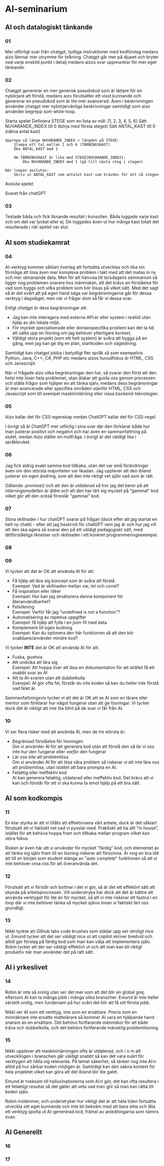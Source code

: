 # AI-seminarium

## AI och datalogiskt tänkande

### 01 

Mer utförligt svar från chatgpt, tydliga instruktioner med kodförslag medans aizo lämnar mer utrymme för tolkning. Chatgpt går mer på djupet och bryter ned varje enskild punkt i detalj medans aizos svar uppmuntrar för mer eget tänkande.

### 02

Chatgpt genererar en mer generisk pseudokod som är lättare för en nybörjare att förstå, medans aizo förutsätter ett visst kunnande och genererar en pseudokod som är lite mer avancerad. Även i beskrivningen använder chatgpt mer nybörjarvänliga beskrivningar samtidigt som aizo använder begrepp som while-loop.

Starta spelet
    Definiera STEGE som en lista av mål: [1, 2, 3, 4, 5, 6]
    Sätt NUVARANDE_INDEX till 0 (börja med första steget)
    Sätt ANTAL_KAST till 0 (räkna antal kast)

    Upprepa så länge NUVARANDE_INDEX < längden på STEGE:
        Slumpa ett tal mellan 1 och 6 (TÄRNINGSKAST)
        Öka ANTAL_KAST med 1
        
        Om TÄRNINGSKAST är lika med STEGE[NUVARANDE_INDEX]:
            Öka NUVARANDE_INDEX med 1 (gå till nästa steg i stegen)

    När loopen avslutas:
        Skriv ut ANTAL_KAST som antalet kast som krävdes för att nå stegen

Avsluta spelet

Svaret från chatGPT

### 03

Testade båda och fick liknande resultat i konsollen. Båda loggade varje kast och om det var lyckat eller ej. De loggades även ut hur många kast totalt det resulterade i när spelet var slut.

## AI som studiekamrat

### 04

AI-verktyg kommer såklart överlag att fortsätta utvecklas och öka sin förmåga att lösa även mer komplexa problem i takt med att det matas in ny och mer utmanande data. Men för att hänvisa till torsdagens seminarium så ligger nog problemen snarare hos människan, att det krävs en förståelse för vad som byggs och vilka problem som bör lösas på vilket sätt. Med det sagt så är det svårt att på egen hand säga var begränsningarna går för dessa verktyg i dagsläget, men när vi frågar dom så får vi dessa svar.

Enligt chatgpt är dess begränsningar att:
- Jag kan inte interagera med externa API:er eller system i realtid utan hjälp av din lokala miljö.
- För mycket specialiserade eller domänspecifika problem kan det ta tid att sätta upp en lösning om jag behöver ytterligare kontext.
- Väldigt stora projekt (som ett helt system) är svåra att bygga på en gång, men jag kan ge dig en plan, startkoden och vägledning.

Samtidigt kan chatgpt jobba i betydligt fler språk så som exempelvis Python, Java, C++, C#, PHP etc medans aizos huvudfokus är HTML, CSS och Javascript. 

När vi frågade aizo vilka begränsningar den har, så svarar den först att den helst inte löser hela problemet, utan älskar att guida oss genom processen och ställa frågor som hjälper en att tänka själv, medans dess begränsningar är mer avancerade eller specifika områden utanför HTML, CSS och Javascript som till exempel maskininlärning eller vissa backend-teknologier.

### 05

Aizo kallar det för CSS-egenskap medan ChatGPT kallar det för CSS-regel. 

I övrigt så är ChatGPT mer utförlig i sina svar där den förklarar både hur man justerar positivt och negativt och har även en sammanfattning på slutet, medan Aizo ställer en motfråga. I övrigt är det väldigt lika i språkbruket.

### 06

Jag fick aldrig exakt samma kod tillbaka, utan det var små förändringar även om den största majoriteten var likadan. Jag upplever att den ibland justerar sin egen ändring, som att den inte riktigt vet själv vad som är rätt. 

Gällande .promise() och att den är utdaterad så tror jag det beror på att inlärningsmodellen är äldre och att den har lärt sig mycket på "gammal" kod vilket gör att den också föreslår "gammal" kod.

### 07

Stora skillnader i hur chatGPT svarar på frågan (dock efter att jag startat en helt ny chatt) - efter att jag beskrivit för chatGPT vem jag är och hur jag vill att den ska agera så svarar den på ett väldigt pedagogiskt sätt, med lättförståeliga liknelser och skillnader i ett konkret programmeringsexempel. 

### 08

### 09

Vi tycker att det är OK att använda AI för att:

- Få hjälp att lära sig koncept som är svåra att förstå<br>
Exempel: Vad är skillnaden mellan var, let och const?
- Få inspiration eller idéer<br>
Exempel: Hur kan jag strukturera denna komponent för återanvändbarhet?
- Felsökning<br>
Exempel: Varför får jag "undefined is not a function"?
- Automatisering av repetiva uppgifter<br>
Exempel: få hjälp att fylla i en json-fil med data
- Komplement till egen kodning<br>
Exempel: Kan du optimera den här funktionen så att den kör snabbare/använder mindre kod?

Vi tycker **INTE** det är OK att använda AI för att:

- Fuska, givetvis<br>
- Att undvika att lära sig<br>
Exempel: Att hoppa över att läsa en dokumentation för att istället få ett snabbt svar av AI
- Att ta AI-svaren utan att dubbelkolla<br>
Exempel: AI gör ofta fel, förstår du inte koden så kan du heller inte förstå vad felet är.

Sammanfattningsvis tycker vi att det är OK att se AI som en lärare eller mentor som förklarar hur något fungerar utan att ge lösningar. Vi tycker dock det är viktigt att inte lita blint på de svar vi får från AI.

### 10

Vi ser flera risker med att använda AI, men de tre största är:

- Begränsad förståelse för lösningen <br>
Om vi använder AI för att generera kod utan att förstå den så lär vi oss inte *hur* den fungerar eller *varför* den fungerar
- Lär oss inte att problemlösa <br>
Om vi använder AI för att lösa våra problem så riskerar vi att inte lära oss att problemlösa, utan istället att bara prompta en AI.
- Felaktig eller ineffektiv kod <br>
AI kan generera felaktig, utdaterad eller ineffektiv kod. Det krävs att vi kan och förstår för att vi ska kunna ta emot hjälp på ett bra sätt.

## AI som kodkompis

### 11

En klar styrka är att vi tillåts att effektivisera vårt arbete, dock är det såklart förutsatt att vi faktiskt vet vad vi pysslar med. Praktiskt att ha allt "in house", istället för att behöva hoppa fram och tillbaka mellan program vilket kan störa fokus. 

Risken är även här att vi använder för mycket "färdig" kod, och elementet av att tänka sig själv fram till en lösning riskerar att försvinna. Är nog en bra idé att till en början som student stänga av "auto complete" funktionen så att vi inte behöver oroa oss för att överanvända det.

### 12

Förutsatt att vi förstår och bottnar i det vi gör, så är det ett effektivt sätt att skynda på arbetsprocessen. Vill understryka här dock att det är bättre att använda verktyget för lite än för mycket, så att vi inte riskerar att fastna i en loop där vi inte behöver tänka så mycket själva innan vi faktiskt lärt oss grundligt.

### 13

Nikki tyckte att Github labs code brushes som städar upp ser otroligt nice ut. Emund tycker att det ser väldigt nice ut att copilot skriver bredvid och alltid ger förslag på färdig kod som man kan välja att implementera själv. Robin tycker att der ser väldigt effektivt ut och att man kan bli riktigt produktiv när man använder det på rätt sätt.

## AI i yrkeslivet

### 14

Robin är inte så orolig utan ser det mer som att det blir en global grej, eftersom AI kan ta många jobb i många olika branscher. Emund är inte heller särskilt orolig, men fundersam på hur svårt det blir att få sitt första jobb.

Nikki ser AI som ett verktyg, inte som en ersättare. Precis som en miniräknare inte ersatte mattelärare så kommer AI vara en hjälpande hand snarare än en ersättare. Det behövs fortfarande människor för att både träna och dubbelkolla, och det behövs fortfarande mänsklig problemlösning.

### 15

Nikki upplever att maskininlärningen ofta är utdaterad, och i o m att utvecklingen i branschen går väldigt snabbt så kan det vara svårt för verktygen att hålla sig relevanta. På temat säkerhet, så tänker nog inte AI:n alltid på hur sårbar koden möjligen är. Samtidigt kan den sakna kontext för hela projektet vilket kan göra att det ibland blir lite galet.

Emund är tveksam till hallucinationerna som AI:n gör, det kan ofta resultera i ett felaktigt resultat så det gäller att veta vad man gör så man kan rätta till koden själv.

Robin instämmer, och understryker hur viktigt det är att hela tiden fortsätta utveckla sitt eget kunnande och inte bli bekväm med att bara sitta och låta ett verktyg spotta ut AI-genererad kod, främst av anledningarna som nämns ovan. 

## AI Generellt

### 16

### 17
